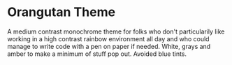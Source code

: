 # Orangutan Theme

A medium contrast monochrome theme for folks who don't particularily like working in a high contrast rainbow environment all day and who could manage to write code with a pen on paper if needed. White, grays and amber to make a minimum of stuff pop out. Avoided blue tints.